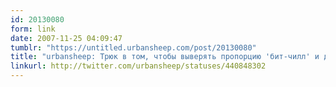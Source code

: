 ```yaml
---
id: 20130080
form: link
date: 2007-11-25 04:09:47
tumblr: "https://untitled.urbansheep.com/post/20130080"
title: "urbansheep: Трюк в том, чтобы выверять пропорцию 'бит-чилл' и давать людям минуту-полторы на отдых. Сверху на это накладывается 'история'. И тогда..."
linkurl: http://twitter.com/urbansheep/statuses/440848302
---
```


